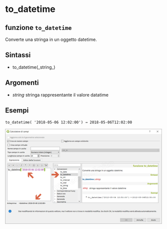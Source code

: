 # to\_datetime

## funzione `to_datetime`

Converte una stringa in un oggetto datetime.

## Sintassi

* to_datetime\(\_string_\)

## Argomenti

* _string_ stringa rappresentante il valore datatime

## Esempi

```text
to_datetime( '2018-05-06 12:02:00') → 2018-05-06T12:02:00
```

![](../../../.gitbook/assets/to_datetime1.png)

